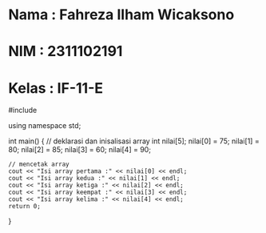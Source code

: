# Nama  : Fahreza Ilham Wicaksono
# NIM   : 2311102191
# Kelas : IF-11-E

#include <iostream>

using namespace std;

int main()
{
    // deklarasi dan inisalisasi array
    int nilai[5];
    nilai[0] = 75;
    nilai[1] = 80;
    nilai[2] = 85;
    nilai[3] = 60;
    nilai[4] = 90;

    // mencetak array 
    cout << "Isi array pertama :" << nilai[0] << endl;
    cout << "Isi array kedua :" << nilai[1] << endl;
    cout << "Isi array ketiga :" << nilai[2] << endl;
    cout << "Isi array keempat :" << nilai[3] << endl;
    cout << "Isi array kelima :" << nilai[4] << endl;
    return 0;
}
